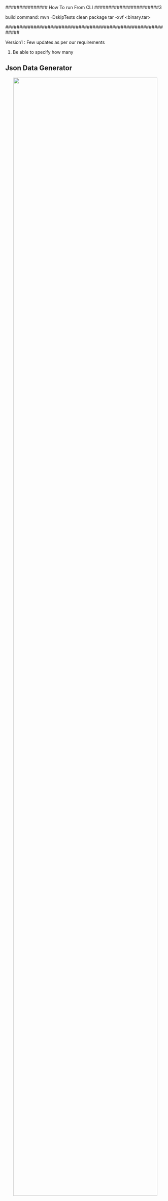 
############### How To run From CLI #######################3

build command: mvn -DskipTests clean package
tar -xvf <binary.tar>

#############################################################


Version1 : Few updates as per our requirements
1) Be able to specify how many

## Json Data Generator

<div style="text-align:center"><img src ="./src/design/logo.png" width="95%"/></div>

Have you ever needed to generate a realtime stream of json data in order to test an application? When thinking about a good source of streaming data, we often look to the Twitter stream as a solution, but that only gets us so far in prototyping scenarios and we often fall short because Twitter data only fits a certain amount of use cases. There are plenty of json data generator online (like [json-generator](http://www.json-generator.com/), or [mockaroo](https://www.mockaroo.com/)), but we couldn't find an offline data generator for us to use in our testing and protyping, so we decided to build one.  We found it so useful, that we decided to open source it as well so other can make use of it in their own projects.  

For more infomation, check out the [announcement blog post](http://acesinc.net/introducing-a-streaming-json-data-generator/). 

### Project Status 

[![Build Status](https://travis-ci.org/acesinc/json-data-generator.svg?branch=master)](https://travis-ci.org/acesinc/json-data-generator)

### Features
We had a couple of needs when it came to generating data for testing purposes. They were as follows:

* **Generate json documents that are defined in json themselves**. This would allow us to take existing schemas, drop them in to the generator, modify them a bit and start generating data that looks like what we expect in our application
* **Generate json with random data as values**. This includes differnt types of random data, not just random characters, but things like random names, counters, dates, primitave types, etc.
* **Generate a constant stream of json events that are sent somewhere**. We might need to send the data to a log file or to a Kafka topic or something else.  
* **Generate events in a defined order, at defined or random time periods** in order to act like a real system. 

We now have a data generator that supports all of these things that can be run on our own networks and produce streams of json data for applications to consume.  

### License

[Apache License, Version 2.0](http://www.apache.org/licenses/LICENSE-2.0)

### Architecture
The Generator has the following basic architecture:

* `JsonDataGenerator` - The main application that loads configurations and runs simulations. 
* `Simulation Configuration` - A json file that represents your over all simulation you would like to run. 
* `Workflow Definitions` - Json files that define a workflow that is run by your Simulation.  

When you start the `JsonDataGenerator`, you specify your `Simulation Configuration` which also references one or many `Workflow Definitions.`  The Simulation is loaded and the Workflows are created within the application and each workflow is started within it's own thread. Json events are generated and sent on to the defined `Producers`.  

#### What's defined Where
There are multiple pieces of information that you as a developer/integrator need to define within your configuration files. We'll break down what goes where in this section. 

##### Simulation Configuration
The `Simulation Configuration` defines the following:

| Property        | Type           | Description   |
| --------------- |----------------| --------------|
| workflows | Array | Defines a list of workflows to run |
| producers | Array | Defines a list of producers that events should be sent to |

A `Workflow` is defined with the following properties:

| Property        | Type           | Description   |
| --------------- |----------------| --------------|
| workflowName | String | A name for the workflow |
| workflowFilename | String | The filename of the workflow config file to run |

Here is an example of a Workflow configuration:

```
"workflows": [{
            "workflowName": "test",
            "workflowFilename": "exampleWorkflow.json"
        }]
```

A `Producer` is defined with the following properties:

| Property        | Type           | Description   |
| --------------- |----------------| --------------|
| type | String | The type of the producer |
| optional properties | String | Other properties are added to the producer config based on the `type` of Producer |

Currenty supported `Producers` and their configuration properties are:

**Logger**

A Logger Producer sends json events to a log file in the `logs` directory into a file called json-data.log. The logs roll based on time and size. Configure it like so:

```
{
    "type": "logger"
}
```
No configuration options exist for the Logger Producer at this time. 

**File**

A File Producer sends json events to a file. One event will be written to each file in the specified directory. Configure it like so:

```
{
    "type": "file",
    "output.directory": "/tmp/dropbox/test2",
    "file.prefix": "MYPREFIX_",
    "file.extension":".json"
}
```

The File Logger will attempt to create the directory specified by `output.directory`. 

**HTTP POST**

A HTTP POST Producer sends json events to a URL as the Request Body. Configure it like so:

```
{
    "type": "http-post",
    "url": "http://localhost:8050/ingest"
}
```

If you need to send data to an HTTPS endpoint that required client certificates, you can provide the configuration of those certificates on the commandline using the `javax.net.ssl.*` properties. An example might be:

```
java -Djavax.net.ssl.trustStore=/path/to/trustsore.jks -Djavax.net.ssl.keyStore=/path/to/user/cert/mycert.p12 -Djavax.net.ssl.keyStoreType=PKCS12 -Djavax.net.ssl.keyStorePassword=password -jar json-data-generator-1.2.2-SNAPSHOT.jar mySimConfig.json
```

**Kafka**

A Kafka Producer sends json events to the specified Kafka broker and topic as a String. Configure it like so:

```
{
    "type": "kafka",
    "broker.server": "192.168.59.103",
    "broker.port": 9092,
    "topic": "logevent",
    "flatten": false,
    "sync": false
}
```
If `sync=false`, all events are sent asynchronously. If for some reason you would like to send events synchronously, set `sync=true`. If `flatten=true`, the Producer will flatten the json before sending it to the Kafka queue, meaning instead of having nested json objects, you will have all properties at the top level using dot notation like so:

```
{
    "test": {
    	"one": "one",
    	"two": "two"
   	},
   	"array": [
   		{
   			"element1": "one"
   		},{
   			"element2": "two"
   		}]
}
```

Would become

```
{
	"test.one": "one",
	"test.two": "two",
	"array[0].element1": "one",
	"array[1].element2": "two"
}
```
**NATS**

A nats logger sends json events to gnatsd broker specifed in the config. The following example shows a sample config that sends json events to a locally running NATS broker listening on the default NATS port.

```
{
    "type": "nats",
    "broker.server": "127.0.0.1",
    "broker.port": 4222,
    "topic": "logevent",
    "flatten": false
}
```
Note that `flatten` has the same effect as the option in the kafka producer.

**Tranquility**

A Tranquility Producer sends json events using [Tranquility](https://github.com/metamx/tranquility) to a [Druid](http://druid.io) cluster. Druid is an Open Source Analytics data store and Tranquility is a realtime communication transport that druid supports for ingesting data.  Configure it like so:

```
{
    "type": "tranquility",
    "zookeeper.host": "localhost",
    "zookeeper.port": 2181,
    "overlord.name":"overlord",
    "firehose.pattern":"druid:firehose:%s",
    "discovery.path":"/druid/discovery",
    "datasource.name":"test",
    "timestamp.name":"startTime",
    "sync": true,
    "geo.dimensions": "where.latitude,where.longitude"  
}
```
When sending data to Druid via Tranquility, we are sending a Task to the Druid Overlord node that will perform realtime ingestion. Our task implementation currently does not allow users to specifc the aggregators that are used. We create a single "events" metric that is a Count Aggregation. Everything else if configured though the properties. The `sync` and `flatten` properties behave exactly the same ast the Kafka Producer.  This works for us currently, but if you need more capability, please file an issue or submit a pull request!  

When you start the Generator, it will contact the Druid Overlord and craete a task for your datasource and will then begin streaming data into Druid.  

**MQTT**

An MQTT Producer sends json events to the MQTT broker specified in the config. The following example shows a sample config that sends json events to a locally running MQTT broker listening on the default MQTT port.

```
{
    "type": "mqtt",
    "broker.server": "tcp://localhost",
    "broker.port": 1883,
    "topic": "/logevent",
    "clientId": "LogEvent",
    "qos": 2
}
```
The MQTT producer support step specific configuration for QOS and Topic. The entire configuration and each item in it are optional. Add an "mqtt" item to the "producerConfig" map:
```
"mqtt" : {
    "topic": "/elsewhere",
    "qos": 1
}
```

**Full Simulation Config Example**

Here is a full example of a `Simulation Configuration` file:

```
exampleSimConfig.json:
{
    "workflows": [{
            "workflowName": "test",
            "workflowFilename": "exampleWorkflow.json"
        }],
    "producers": [{
            "type": "kafka",
            "broker.server": "192.168.59.103",
            "broker.port": 9092,
            "topic": "logevent",
            "sync": false
    },{
        "type":"logger"
    }]
}
```
This simulation will run a single `Workflow` and send all the events to both the defined Kafka topic and to the Logger producer that put the events in to a log file.  

##### Workflow Definition
The `Workflow` is defined in seperate files to allow you to have and run multiple `Workflows` within your Simulation.  A Workflow contains the following properties:

| Property        | Type           | Description   |
| --------------- |----------------| --------------|
| eventFrequency | integer | The time in milliseconds events between steps should be output at |
| varyEventFrequency | boolean | If true, a random amount (between 0 and half the eventFrequency) of time will be added/subtracted to the eventFrequency |
| repeatWorkflow | boolean | If true, the workflow will repeat after it finishes |
| timeBetweenRepeat | integer | The time in milliseconds to wait before the Workflow is restarted |  
| varyRepeatFrequency | boolean | If true, a random amount (between 0 and half the eventFrequency) of time will be added/subtracted to the timeBewteenRepeat  |
| stepRunMode | string | Possible values: sequential, random, random-pick-one. Default is sequential |  
| steps | Array | A list of Workflow Steps to be run in this Workflow |

**Workflow Steps**

Workflow Steps are meat of your generated json events. They specify what your json will look like and how they will be generated. Depending on the `stepRunMode` you have chosen, the Generator will execute your steps in different orders. The possibilities are as follows:

* sequential - Steps will be run in the order they are specified in the array. 
* random - Steps will be shuffled and run in a random order.  Steps will be reshuffled each time the workflow is repeated
* random-pick-one - A random step will be chosen from your config and will be run.  No other steps will be run until the workflow repeats.  When the workflow repeats, a different random step will be picked. 

**Step**

Now that you know how Steps are executed, let's take a look at how they are defined. 

| Property        | Type           | Description   |
| --------------- |----------------| --------------|
| config | array of objects | The json objects to be generated during this step |
| duration | integer | If 0, this step will run once. If -1, this step will run forever. Any of number is the time in milliseconds to run this step for. |
| producerConfig | map of objects | Optional: producer configuraion for this step - optional and specific for each producer. (See producer documentation) |

**Step Config**

The configuration specified in the step `config` section is the actual json you want output.  For example, you could put the following json as the config for a step in your workflow:

```
{
    "test": "this is a test",
    "test2": "this is another test",
    "still-a-test": true
}
```
Specifying this as the step config would literly generate that json object every time the step ran. Now, that's interesting, but just echoing json isn't really what we are after.  Our Generator support a number of `Functions` that can be placed into your json as the value. These `Functions` will be run everytime the json is generated.  Here is an example:

```
{
    "timestamp": "nowTimestamp()",
    "system": "random('BADGE', 'AUDIT', 'WEB')",
    "actor": "bob",
    "action": "random('ENTER','LOGIN','EXIT', 'LOGOUT')",
    "objects": ["Building 1"],
    "location": {
    	"lat": "double(-90.0, 90.0)",
    	"lon": "double(-180.0, 180.0)"
    },
    "message": "Entered Building 1"
}
```
This config will generate json documents that look something like:

```
{"timestamp":1430244584899,"system":"BADGE","actor":"bob","action":"LOGOUT","objects":["Building 1"],"location":{"lat":-19.4224,"lon":-165.0512},"message":"Entered Building 1"}
```
Each time, the timestamp, system, action, and lat/lon values would be randomly generated.  

**Full Workflow Definition Config Example**

Here is a full example of a `Workflow Definition` file:

```
exampleWorkflow.json:
{
    "eventFrequency": 4000,
    "varyEventFrequency": true,
    "repeatWorkflow": true,
    "timeBetweenRepeat": 15000,
    "varyRepeatFrequency": true,
    "steps": [{
        "config": [{
    		"timestamp": "nowTimestamp()",
		    "system": "random('BADGE', 'AUDIT', 'WEB')",
		    "actor": "bob",
		    "action": "random('ENTER','LOGIN','EXIT', 'LOGOUT')",
		    "objects": ["Building 1"],
		    "location": {
		    	"lat": "double(-90.0, 90.0)",
		    	"lon": "double(-180.0, 180.0)"
		    },
		    "message": "Entered Building 1"
		}],
        "producerConfig" {
        },
        "duration": 0
    },{
        "config": [{
    		"timestamp": "nowTimestamp()",
		    "system": "random('BADGE', 'AUDIT', 'WEB')",
		    "actor": "jeff",
		    "action": "random('ENTER','LOGIN','EXIT', 'LOGOUT')",
		    "objects": ["Building 2"],
		    "location": {
		    	"lat": "double(-90.0, 90.0)",
		    	"lon": "double(-180.0, 180.0)"
		    },
		    "message": "Entered Building 2"
		}],
        "duration": 0
    }]
}
```
This workflow would output the defined json about every 4 seconds and then it will wait about 15 seconds before starting again.  

## Running The Generator
Now that you know how to configure the Generator, it's time to run it.  You will need maven to build the application until we put a release up to download. 

First, clone/fork the repo:

```
git clone git@github.com:acesinc/json-data-generator.git
cd json-data-generator
```
Now build it!
```
mvn clean package
```
Once this completes, a tar file will have been generated for you to use.  Unpack the tar file somewhere you want to run the application from:

```
cp target/json-data-generator-1.0.0-bin.tar your/directory
cd your/directory
tar xvf json-data-generator-1.0.0-bin.tar
cd json-data-generator
```
In the `conf` directory, you will find an example `Simulation Configuration` and an example `Workflow Definition`.  You can change these or make your own configurations to run with, but for now, we will just run the examples.  This example simulates an auditing system that generates events when a user performs an action on a system.  To do so, do the following: 

```
java -jar json-data-generator-1.0.0.jar exampleSimConfig.json
```
You will start seeing output in your console and data will begin to be generated.  It will look something like this:

```
...
2015-04-28 14:21:08,013 DEBUG n.a.d.j.g.t.TypeHandlerFactory [Thread-2] Discovered TypeHandler [ integer,net.acesinc.data.json.generator.types.IntegerType ]
2015-04-28 14:21:08,013 DEBUG n.a.d.j.g.t.TypeHandlerFactory [Thread-2] Discovered TypeHandler [ timestamp,net.acesinc.data.json.generator.types.TimestampType ]
2015-04-28 14:30:02,817 INFO data-logger [Thread-2] {"timestamp":1430253002793,"system":"BADGE","actor":"bob","action":"ENTER","objects":["Building 1"],"location":"45.5,44.3","message":"Entered Building 1"}
2015-04-28 14:30:05,369 INFO data-logger [Thread-2] {"timestamp":1430253005368,"system":"AD","actor":"bob","action":"LOGIN","objects":["workstation1"],"location":null,"message":"Logged in to workstation 1"}
2015-04-28 14:30:07,491 INFO data-logger [Thread-2] {"timestamp":1430253007481,"system":"AUDIT","actor":"bob","action":"COPY","objects":["/data/file1.txt","/share/mystuff/file2.txt"],"location":null,"message":"Printed /data/file1.txt"}
2015-04-28 14:30:09,768 INFO data-logger [Thread-2] {"timestamp":1430253009767,"system":"AUDIT","actor":"bob","action":"COPY","objects":["/data/file1.txt","/share/mystuff/file2.txt"],"location":null,"message":"Printed /data/file1.txt"}
```

This example only outputs to the `Logger` Producer, so all the data is going to your console and it is also being written to `json-data-generator/logs/json-data.log`. The data written to json-data.log is a single event per line and does not contain the logging timestamps and other info like above.  

If you were to create your own simulation config called `mySimConfig.json`, you would place that file and any workflow conigs into the `conf` directory and run the application again like so:

```
java -jar json-data-generator-1.0.0.jar mySimConfig.json
```

## Supported Functions
As you saw in the `Workflow Definition`, our Generator supports a number of different functions that allow you to generate random data for the values in your json documents.  Below is a list of all the currently supported `Functions` and the arguments they support/require.

### Literals
If you specify a literal value as the value of a property, it will just be echoed back into the generated json. For example:

```
{
	"literal-bool": true
}
```
Will always generate:

```
{ 
    "literal-bool": true 
}
```

### String Functions
| Function        | Arguments           | Description   |
| --------------- |----------------| --------------|
| `alpha(#)` | The number of characters to generate | Generates a random string of Alphabetic charaters with the length specified|
| `alphaNumeric(#)` | The number of characters to generate | Generates a random string of AlphaNumeric charaters with the length specified |
| `firstName()` | n/a | Generates a random first names from a predefined list of names |
| `lastName()` | n/a | Generates a random last names from a predefined list of names |
| `uuid()` | n/a | Generates a random UUID |
| `stringMerge()` | Delimiter and then the string values to merge | Takes the input arguments and merges them together using the delimiter. This can be used with the `this.prop` or `cur.prop` keywords to merge generated values like: `stringMerge(_, this.firstName, this.lastName)` which would output something like `Bilbo_Baggins` |



### Primitave Functions
| Function        | Arguments           | Description   |
| --------------- |----------------| --------------|
| `boolean()` | n/a | Random true/false |
| `double([min, max])` | Optional min val or range | If no args, generates a random double between Double.MIN & MAX. If one arg, generates a double between that min and Double.MAX. If two args, generates a double between those two numbers. |
| `integer([min, max])` | Optional min val or range | If no args, generates a random integer between Integer.MIN & MAX. If one arg, generates a double between that min and Integer.MAX. If two args, generates a double between those two numbers. |
| `long([min, max])` | Optional min val or range | If no args, generates a random long between Long.MIN & MAX. If one arg, generates a double between that min and Long.MAX. If two args, generates a double between those two numbers. |



### Date Functions

| Function        | Arguments           | Description   |
| --------------- |----------------| --------------|
| `date([yyyy/MM/ddTHH:mm:ss,yyyy/MM/ddTHH:mm:ss])` | Optional min date or date range | Generates a random date between the min and max specified.  If no args, generates a random date before today. If one arg, generates a date after the specified min.  If two args, generates a date between those dates. |
| `now([#_unit])`| Optional number and unit to add to the now date | If no args, generates the date of now. If one arg, it will use the # portion as the amount of time and the unit portion (y=year,d=day,h=hour,m=minute) to convert the # to the time to add.  If you want to subtract time, make your number negative (i.e. -5_d). Generates date in iso8601 formatted string |
| `timestamp([yyyy/MM/ddTHH:mm:ss,yyyy/MM/ddTHH:mm:ss])` | Optional min date or date range | Generates a timestamp (i.e. long value) of the specified range. Same rules as the date() Function apply |
| `nowTimestamp()` | n/a | Generates a timestamp (i.e. long value) of the now date. |



### Special Functions

| Function        | Arguments           | Description   |
| --------------- |----------------| --------------|
| `random(val1,val2,...)` | Literal values to choose from. Can be Strings, Integers, Longs, Doubles, or Booleans | Randomly chooses from the specified values |
| `counter(name)` | The name of the counter to generate | Generates a one up number for a specific name. Specify different names for differnt counters. |
| `this.propName` | propName = the name of another property | Allows you to reference other values that have already been generated (i.e. they must come before).  For example, this.test.nested-test will reference the value of test.nested-test in the previously generated json object. You can also specify a `this.` clause when calling other functions like `date(this.otherDate)` will generate a date after another generated date. |
| `cur.propName` | propName = the name of another property at the same level as this property | Allows you to reference other values at the same level as the current property being generated. This is useful when you want to reference properties within a generated array and you don't know the index of the arrary. |
| `randomIncrementLong(name, baseValue, minStep, maxStep)` | The name of the value to generate, its base value and boundries for the step | Generates a random step number for a specific name. Specify different names for differnt counters. |

#### Arrays
We have two super special `Functions` for use with arrays. They are `repeat()` and `random()`.  The `repeat()` function is used to specify that you want the Generator to take the elements in the array, and repeat its generator a certain number of times.  You can specify the number of times or if you provide no arguments, it will repeat it 0-10 times.  Use it like so:

```
{
    "values": [
        "repeat(7)",
        {
        	"date": "date('2015/04/01T00:00:00', '2015/04/25T00:00:00')",
        	"count": "integer(1, 10)"
        }]
}
```
This will generate a json object that has 7 values each with different random values for `date` and `count`. 

The `random()` function will tell the generator to pick a random element from the array and out put that element only. Use it like so:

```
{
    "values": [
        "random()",
        {
        	"date": "date('2015/04/01T00:00:00', '2015/04/25T00:00:00')",
        	"count": "integer(1, 10)"
        },{
        	"thing1": "random('red', 'blue')"
        }]
}
```

This will generate an array with one element that is either the element with `date` & `count` or the element with `thing1` in it. 

## Examples
Here is a Kitchen Sink example to show you all the differnt ways you can generate data:

```
{
    "strings": {
        "firstName": "firstName()",
        "lastName": "lastName()",
        "random": "random('one', \"two\", 'three')",
        "alpha": "alpha(5)",
        "alphaNumeric": "alphaNumeric(10)",
        "uuid": "uuid()"
    },
    "primatives": {
        "active": "boolean()",
        "rand-long": "long()",
        "rand-long-min": "long(895043890865)",
        "rand-long-range": "long(787658, 8948555)",
        "rand-int": "integer()",
        "rand-int-min": "integer(80000)",
        "rand-int-range": "integer(10, 20)",
        "rand-double": "double()",
        "rand-double-min": "double(80000.44)",
        "rand-double-range": "double(10.5, 20.3)"
    },
    "dates": {
        "rand-date": "date()",
        "min-date": "date(\"2015/03/01T00:00:00\")",
        "range-date": "date(\"2015/03/01T00:00:00\",\"2015/03/30T00:00:00\")",
        "now": "now()",
        "nowTimestamp": "nowTimestamp()",
        "5days-ago": "now(-5_d)",
        "timestamp": "timestamp(\"2015/03/01T00:00:00\",\"2015/03/30T00:00:00\")"
    },
    "literals": {
        "literal-bool": true,
        "literal-int": 34,
        "literal-long": 897789789574389,
        "literal-double": 45.33
    },
    "references": {
        "after-5days-ago": "date(this.dates.5days-ago)",
        "isItActive": "this.primatives.active"
    },
    "counters": {
        "counter1": "counter('one')",
        "counter2": "counter('two')",
        "counter2-inc": "counter('two')"
    },
    "randomIncrementLongs": {
        "randomIncrementLong1": "randomIncrementLong('one', 1, 1, 10)"
        "randomIncrementLong2": "randomIncrementLong('two', 0, 0, 5000)"
    },
    "array": [
        {
            "thing": "alpha(3)"
        },
        {
            "thing2": "alpha(3)"
        },
        {
            "thing3": true
        },
        {
            "thing4": "job"
        }
    ],
    "repeat-array": [
        "repeat(3)",
        {
            "thing1": "random('red','blue')",
            "thing2": "random('red', 'blue')"
        }
    ]
}
```
Which generates the following json:

```
{
    "strings": {
        "firstName": "Bob",
        "lastName": "Black",
        "random": "two",
        "alpha": "ihDra",
        "alphaNumeric": "F4mmpuSRDI",
        "uuid": "1f04040f-fc6c-4de0-a17f-c588d1b62e75"
    },
    "primatives": {
        "active": false,
        "rand-long": 8886422858603719071,
        "rand-long-min": 4635399365989710039,
        "rand-long-range": 6934933,
        "rand-int": 433941228,
        "rand-int-min": 519082863,
        "rand-int-range": 17,
        "rand-double": 7.339790593356424E307,
        "rand-double-min": 1.7261947151579352E308,
        "rand-double-range": 11.0806
    },
    "dates": {
        "rand-date": "1996-07-18T13:50Z",
        "min-date": "2015-03-09T13:50Z",
        "range-date": "2015-03-07T13:50Z",
        "now": "2015-04-28T13:50Z",
        "nowTimestamp": 1430250600027,
        "5days-ago": "2015-04-23T13:50Z",
        "timestamp": 1425588600027
    },
    "literals": {
        "literal-bool": true,
        "literal-int": 34,
        "literal-long": 897789789574389,
        "literal-double": 45.33
    },
    "references": {
        "after-5days-ago": "2015-04-24T13:50Z",
        "isItActive": false
    },
    "counters": {
        "counter1": 0,
        "counter2": 0,
        "counter2-inc": 1
    },
    "randomIncrementLongs": {
        "randomIncrementLong1": "1"
        "randomIncrementLong2": "0"
    },
    "array": [{
            "thing": "Psu"
        }, {
            "thing2": "yoU"
        }, {
            "thing3": true
        }, {
            "thing4": "job"
        }],
    "repeat-array": [{
            "thing1": "red",
            "thing2": "blue"
        }, {
            "thing1": "blue",
            "thing2": "blue"
        }, {
            "thing1": "blue",
            "thing2": "red"
        }]
}
```
